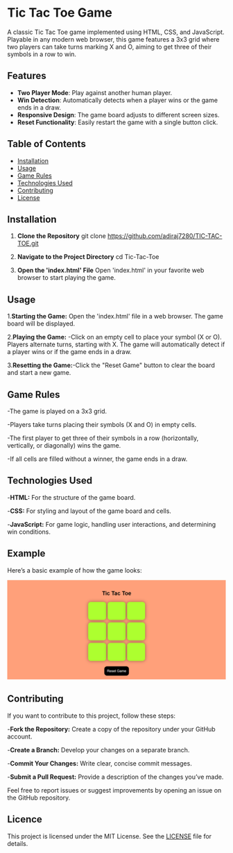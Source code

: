# Tic Tac Toe Game

A classic Tic Tac Toe game implemented using HTML, CSS, and JavaScript. Playable in any modern web browser, this game features a 3x3 grid where two players can take turns marking X and O, aiming to get three of their symbols in a row to win.

## Features

- **Two Player Mode**: Play against another human player.
- **Win Detection**: Automatically detects when a player wins or the game ends in a draw.
- **Responsive Design**: The game board adjusts to different screen sizes.
- **Reset Functionality**: Easily restart the game with a single button click.

## Table of Contents

- [Installation](#installation)
- [Usage](#usage)
- [Game Rules](#game-rules)
- [Technologies Used](#technologies-used)
- [Contributing](#contributing)
- [License](#license)

## Installation

1. **Clone the Repository**
   git clone https://github.com/adiraj7280/TIC-TAC-TOE.git

2. **Navigate to the Project Directory**
   cd Tic-Tac-Toe

3. **Open the 'index.html' File**
   Open 'index.html' in your favorite web browser to start playing the game.

## Usage

1.**Starting the Game:** Open the 'index.html' file in a web browser. The game board will be displayed.

2.**Playing the Game:** -Click on an empty cell to place your symbol (X or O).
                        Players alternate turns, starting with X.
                        The game will automatically detect if a player wins or if the game ends in a draw.

3.**Resetting the Game:**-Click the "Reset Game" button to clear the board and start a new game.

## Game Rules

-The game is played on a 3x3 grid.

-Players take turns placing their symbols (X and O) in empty cells.

-The first player to get three of their symbols in a row (horizontally, vertically, or diagonally) wins the game.

-If all cells are filled without a winner, the game ends in a draw.

## Technologies Used

-**HTML:** For the structure of the game board.

-**CSS:** For styling and layout of the game board and cells.

-**JavaScript:** For game logic, handling user interactions, and determining win conditions.

## Example

Here’s a basic example of how the game looks:

![Tic Tac Toe Screenshot](Sample.png)

## Contributing

If you want to contribute to this project, follow these steps:

-**Fork the Repository:** Create a copy of the repository under your GitHub account.

-**Create a Branch:** Develop your changes on a separate branch.

-**Commit Your Changes:** Write clear, concise commit messages.

-**Submit a Pull Request:** Provide a description of the changes you’ve made.

Feel free to report issues or suggest improvements by opening an issue on the GitHub repository.

## Licence

This project is licensed under the MIT License. See the [LICENSE](LICENSE) file for details.



